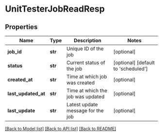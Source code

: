 # UnitTesterJobReadResp

## Properties
Name | Type | Description | Notes
------------ | ------------- | ------------- | -------------
**job_id** | **str** | Unique ID of the job | [optional] 
**status** | **str** | Current status of the job | [optional] [default to 'scheduled']
**created_at** | **str** | Time at which job was created | [optional] 
**last_updated_at** | **str** | Time at which the job was updated | [optional] 
**last_update** | **str** | Latest update message for the job | [optional] 

[[Back to Model list]](../README.md#documentation-for-models) [[Back to API list]](../README.md#documentation-for-api-endpoints) [[Back to README]](../README.md)


